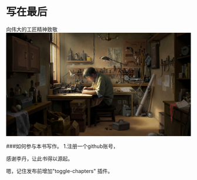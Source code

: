 # 写在最后

向伟大的工匠精神致敬
![](/assets/工匠.jpeg)

###如何参与本书写作。
1.注册一个github账号，

感谢李丹，让此书得以源起。

嗯，记住发布前增加"toggle-chapters" 插件。

